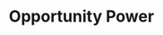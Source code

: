 ---
title: "Opportunity Power"

feat:
  types: ["Metapsionic"]
  description: |
    You can make power-enhanced attacks of opportunity.
  benefit: |
    To use this feat, you must expend your psionic focus. When you make an attack of opportunity, you can use any power you know with a range of touch, if you have at least one hand free.

    Manifesting this power is an immediate action.

    You cannot use this feat with a touch power whose manifesting time is longer than 1 full-round action.

    Using this feat increases the power point cost of the power by 6. The power's total cost cannot exceed your manifester level.
  normal: |
    Attacks of opportunity can be made only with melee weapons.
---